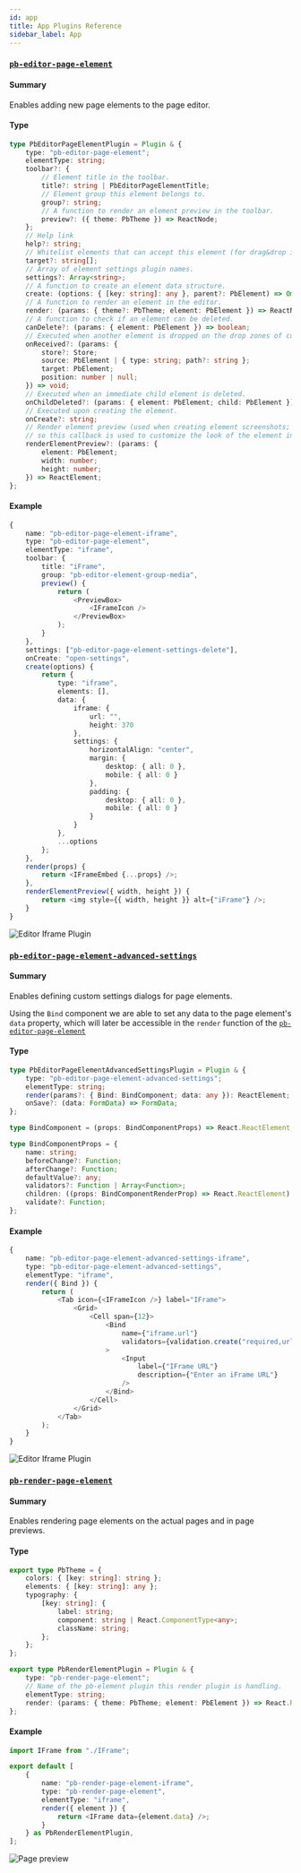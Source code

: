 ```yaml
---
id: app
title: App Plugins Reference
sidebar_label: App
---
```


### [`pb-editor-page-element`](/docs/webiny-apps/page-builder/development/plugins-reference/app#pb-editor-page-element)

#### Summary

Enables adding new page elements to the page editor.

#### Type

```ts
type PbEditorPageElementPlugin = Plugin & {
    type: "pb-editor-page-element";
    elementType: string;
    toolbar?: {
        // Element title in the toolbar.
        title?: string | PbEditorPageElementTitle;
        // Element group this element belongs to.
        group?: string;
        // A function to render an element preview in the toolbar.
        preview?: ({ theme: PbTheme }) => ReactNode;
    };
    // Help link
    help?: string;
    // Whitelist elements that can accept this element (for drag&drop interaction)/
    target?: string[];
    // Array of element settings plugin names.
    settings?: Array<string>;
    // A function to create an element data structure.
    create: (options: { [key: string]: any }, parent?: PbElement) => Omit<PbElement, "id" | "path">;
    // A function to render an element in the editor.
    render: (params: { theme?: PbTheme; element: PbElement }) => ReactNode;
    // A function to check if an element can be deleted.
    canDelete?: (params: { element: PbElement }) => boolean;
    // Executed when another element is dropped on the drop zones of current element.
    onReceived?: (params: {
        store?: Store;
        source: PbElement | { type: string; path?: string };
        target: PbElement;
        position: number | null;
    }) => void;
    // Executed when an immediate child element is deleted.
    onChildDeleted?: (params: { element: PbElement; child: PbElement }) => void;
    // Executed upon creating the element.
    onCreate?: string;
    // Render element preview (used when creating element screenshots; not all elements have a simple DOM representation
    // so this callback is used to customize the look of the element in a PNG image).
    renderElementPreview?: (params: {
        element: PbElement;
        width: number;
        height: number;
    }) => ReactElement;
};
```

#### Example

```ts
{
    name: "pb-editor-page-element-iframe",
    type: "pb-editor-page-element",
    elementType: "iframe",
    toolbar: {
        title: "iFrame",
        group: "pb-editor-element-group-media",
        preview() {
            return (
                <PreviewBox>
                    <IFrameIcon />
                </PreviewBox>
            );
        }
    },
    settings: ["pb-editor-page-element-settings-delete"],
    onCreate: "open-settings",
    create(options) {
        return {
            type: "iframe",
            elements: [],
            data: {
                iframe: {
                    url: "",
                    height: 370
                },
                settings: {
                    horizontalAlign: "center",
                    margin: {
                        desktop: { all: 0 },
                        mobile: { all: 0 }
                    },
                    padding: {
                        desktop: { all: 0 },
                        mobile: { all: 0 }
                    }
                }
            },
            ...options
        };
    },
    render(props) {
        return <IFrameEmbed {...props} />;
    },
    renderElementPreview({ width, height }) {
        return <img style={{ width, height }} alt={"iFrame"} />;
    }
}
```

![Editor Iframe Plugin](/img/webiny-apps/page-builder/development/development/plugin-reference/editor/iframe/editor-iframe-plugin.png)


### [`pb-editor-page-element-advanced-settings`](/docs/webiny-apps/page-builder/development/plugins-reference/app#pb-editor-page-element-advanced-settings)

#### Summary

Enables defining custom settings dialogs for page elements.

Using the `Bind` component we are able to set any data to the page element's `data` property, which will later be accessible in the `render` function of the [`pb-editor-page-element`](/docs/webiny-apps/page-builder/development/plugins-reference/app#pb-editor-page-element)

#### Type

```ts
type PbEditorPageElementAdvancedSettingsPlugin = Plugin & {
    type: "pb-editor-page-element-advanced-settings";
    elementType: string;
    render(params?: { Bind: BindComponent; data: any }): ReactElement;
    onSave?: (data: FormData) => FormData;
};

type BindComponent = (props: BindComponentProps) => React.ReactElement;

type BindComponentProps = {
    name: string;
    beforeChange?: Function;
    afterChange?: Function;
    defaultValue?: any;
    validators?: Function | Array<Function>;
    children: ((props: BindComponentRenderProp) => React.ReactElement) | React.ReactElement;
    validate?: Function;
};
```

#### Example

```ts
{
    name: "pb-editor-page-element-advanced-settings-iframe",
    type: "pb-editor-page-element-advanced-settings",
    elementType: "iframe",
    render({ Bind }) {
        return (
            <Tab icon={<IFrameIcon />} label="IFrame">
                <Grid>
                    <Cell span={12}>
                        <Bind
                            name={"iframe.url"}
                            validators={validation.create("required,url")}
                        >
                            <Input
                                label={"IFrame URL"}
                                description={"Enter an iFrame URL"}
                            />
                        </Bind>
                    </Cell>
                </Grid>
            </Tab>
        );
    }
}

```

![Editor Iframe Plugin](/img/webiny-apps/page-builder/development/development/plugin-reference/editor/iframe/settings-dialog.png)


### [`pb-render-page-element`](/docs/webiny-apps/page-builder/development/plugins-reference/app#pb-render-page-element)

#### Summary

Enables rendering page elements on the actual pages and in page previews.

#### Type

```ts
export type PbTheme = {
    colors: { [key: string]: string };
    elements: { [key: string]: any };
    typography: {
        [key: string]: {
            label: string;
            component: string | React.ComponentType<any>;
            className: string;
        };
    };
};

export type PbRenderElementPlugin = Plugin & {
    type: "pb-render-page-element";
    // Name of the pb-element plugin this render plugin is handling.
    elementType: string;
    render: (params: { theme: PbTheme; element: PbElement }) => React.ReactNode;
};
```

#### Example

```ts
import IFrame from "./IFrame";

export default [
    {
        name: "pb-render-page-element-iframe",
        type: "pb-render-page-element",
        elementType: "iframe",
        render({ element }) {
            return <IFrame data={element.data} />;
        }
    } as PbRenderElementPlugin,
];
```

![Page preview](/img/webiny-apps/page-builder/development/development/plugin-reference/editor/iframe/page-preview.png)